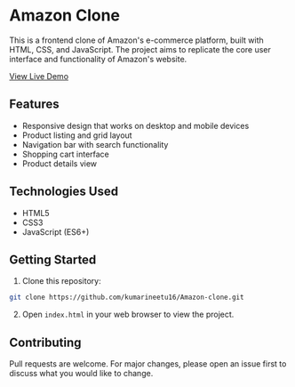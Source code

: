# Amazon Clone

This is a frontend clone of Amazon's e-commerce platform, built with HTML, CSS, and JavaScript. The project aims to replicate the core user interface and functionality of Amazon's website.

 [View Live Demo](https://github.com/kumarineetu16/Amazon-clone/)

## Features

- Responsive design that works on desktop and mobile devices
- Product listing and grid layout
- Navigation bar with search functionality
- Shopping cart interface
- Product details view

## Technologies Used

- HTML5
- CSS3
- JavaScript (ES6+)

## Getting Started

1. Clone this repository:
```bash
git clone https://github.com/kumarineetu16/Amazon-clone.git
```

2. Open `index.html` in your web browser to view the project.

## Contributing

Pull requests are welcome. For major changes, please open an issue first to discuss what you would like to change.
